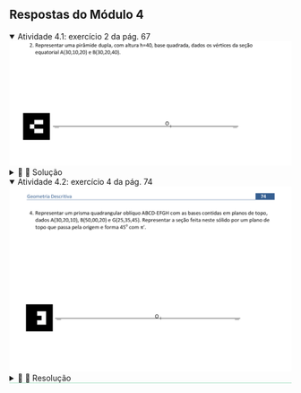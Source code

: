 <link rel="stylesheet" href="../../scripts/style.css">

<h2 id="inicio">Respostas do Módulo 4</h2> 
  <details open><summary>Atividade 4.1: exercício 2 da pág. 67</summary>
  <img src="../../planosHFP/Apost_GD_2021_00067a.png" />
  <div class="combo"><details class="sub"><summary>&#x1f4cf; &#x1f4d0; Solução</summary>
	<p>Podemos resolver esta questão por rebatimento ou por mudança de plano de projeção.</p>
	<img src="55_02_00a.png"/>
	<figcaption>A solução apresentada foi resolvida por mudança de plano de projeção.</figcaption>
  </details></div></details>
		
  <details open style="border-bottom: 1px solid #a2dec0;"><summary>Atividade 4.2: exercício 4 da pág. 74</summary>
  <img src="../../planosTV/Apost_GD_2021_00074.png" />
  <div class="combo"><details class="sub"><summary>&#x1f4cf; &#x1f4d0; Resolução</summary>
  <p>Para encontrar as projeções da base usamos o mesmo procedimento do exercício 1 da página 72.</p>
  <ul class="slider">
      <li>
           <input type="radio" id="s052" name="sl">
           <label for="s052"></label>
           <img src="62_02_00.png"/>
        <figcaption>As arestas de um prisma são paralelas entre si e de mesmo tamanho. Como conhecemos a aresta <b>CG</b>, logo podemos representar as demais arestas. A base <b>EFGH</b> está contida no plano <b>&beta;</b>, paralelo ao plano <b>&alpha;</b>.</figcaption>
       </li>
	  <li>
           <input type="radio" id="s053" name="sl">
           <label for="s053"></label>
           <img src="62_02_02.png"/>
        <figcaption>Para encontrar a seção produzida pelo plano de topo <b>&delta;</b>, encontramos os pontos de interseção deste com as arestas do prisma (polígono <b>1234</b>). A segunda projeção do polígono fica reduzida a um segmento de reta.</figcaption>
       </li>
	</ul>
	<img src="62_02_00.png" class="fundo"/>
  </details></div></details>


